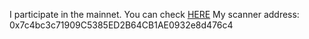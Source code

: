 I participate in the mainnet.
You can check [HERE](https://scannerx.net/)
My scanner address: 
0x7c4bc3c71909C5385ED2B64CB1AE0932e8d476c4
